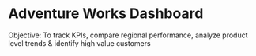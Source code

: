 # Adventure Works Dashboard
Objective: To track KPIs, compare regional performance, analyze product level trends & identify high value customers
